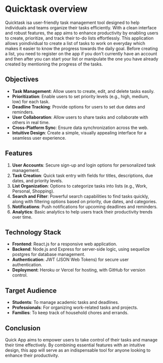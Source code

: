 # Quicktask overview

Quicktask isa user-friendly task management tool designed to help individuals and teams organize their tasks efficiently. With a clean interface and robust features, the app aims to enhance productivity by enabling users to create, prioritize, and track their to-do lists effortlessly. This application allows yoindividual to create a list of tasks to work on everyday which makes it easier to know the progress towards the daily goal. Before creating a list, you need to register on the app if you don’t currently have an account and then after you can start your list or manipulate the one you have already created by mentioning the progress of the tasks.


## Objectives

- **Task Management**: Allow users to create, edit, and delete tasks easily.
- **Prioritization**: Enable users to set priority levels (e.g., high, medium, low) for each task.
- **Deadline Tracking**: Provide options for users to set due dates and reminders.
- **User Collaboration**: Allow users to share tasks and collaborate with others in real time.
- **Cross-Platform Sync**: Ensure data synchronization across the web.
- **Intuitive Design**: Create a simple, visually appealing interface for a seamless user experience.

## Features

1. **User Accounts**: Secure sign-up and login options for personalized task management.
2. **Task Creation**: Quick task entry with fields for titles, descriptions, due dates, and priority levels.
3. **List Organization**: Options to categorize tasks into lists (e.g., Work, Personal, Shopping).
4. **Search and Filter**: Powerful search capabilities to find tasks quickly, along with filtering options based on priority, due dates, and categories.
5. **Notifications**: Push notifications for upcoming deadlines and reminders.
6. **Analytics**: Basic analytics to help users track their productivity trends over time.

## Technology Stack

- **Frontend**: React.js for a responsive web application.
- **Backend**: Node.js and Express for server-side logic, using sequelize postgres for database management.
- **Authentication**: JWT (JSON Web Tokens) for secure user authentication.
- **Deployment**: Heroku or Vercel for hosting, with GitHub for version control.

## Target Audience

- **Students**: To manage academic tasks and deadlines.
- **Professionals**: For organizing work-related tasks and projects.
- **Families**: To keep track of household chores and errands.

## Conclusion

Quick App aims to empower users to take control of their tasks and manage their time effectively. By combining essential features with an intuitive design, this app will serve as an indispensable tool for anyone looking to enhance their productivity.
